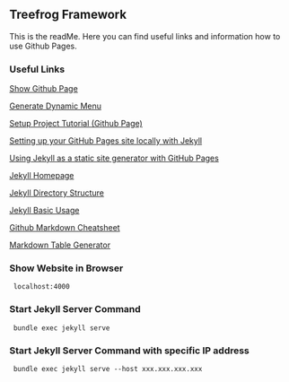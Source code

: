 ---
---

## Treefrog Framework

This is the readMe. Here you can find useful links and information how to use Github Pages.

### Useful Links

[Show Github Page](https://thomasgueldner.github.io/thomas.gueldner/docs/)

[Generate Dynamic Menu](https://github.com/eduardoboucas/jekyll-dynamic-menu/blob/master/generateDynamicMenu.html)

[Setup Project Tutorial (Github Page)](https://www.thinkful.com/learn/a-guide-to-using-github-pages/)

[Setting up your GitHub Pages site locally with Jekyll](https://help.github.com/articles/setting-up-your-github-pages-site-locally-with-jekyll/)

[Using Jekyll as a static site generator with GitHub Pages](https://help.github.com/articles/using-jekyll-as-a-static-site-generator-with-github-pages/)

[Jekyll Homepage](http://jekyllrb.com/)

[Jekyll Directory Structure](http://jekyllrb.com/docs/structure/)

[Jekyll Basic Usage](http://jekyllrb.com/docs/usage/)

[Github Markdown Cheatsheet](https://github.com/adam-p/markdown-here/wiki/Markdown-Cheatsheet)

[Markdown Table Generator](http://www.tablesgenerator.com/markdown_tables#)

### Show Website in Browser

```
 localhost:4000
```

### Start Jekyll Server Command

```
 bundle exec jekyll serve
```

### Start Jekyll Server Command with specific IP address

```
 bundle exec jekyll serve --host xxx.xxx.xxx.xxx
```
